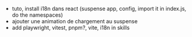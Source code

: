 - tuto, install i18n dans react (suspense app, config, import it in index.js, do the namespaces)
- ajouter une animation de chargement au suspense
- add playwright, vitest, pnpm?, vite, i18n in skills